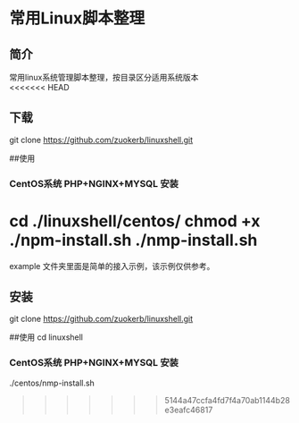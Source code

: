 常用Linux脚本整理
=================
## 简介
常用linux系统管理脚本整理，按目录区分适用系统版本 <br>
<<<<<<< HEAD

## 下载
git clone https://github.com/zuokerb/linuxshell.git

##使用
### CentOS系统 PHP+NGINX+MYSQL 安装
cd ./linuxshell/centos/
chmod +x ./npm-install.sh
./nmp-install.sh
=======
example 文件夹里面是简单的接入示例，该示例仅供参考。

## 安装
git clone https://github.com/zuokerb/linuxshell.git

##使用
cd linuxshell
### CentOS系统 PHP+NGINX+MYSQL 安装
./centos/nmp-install.sh
>>>>>>> 5144a47ccfa4fd7f4a70ab1144b28e3eafc46817
